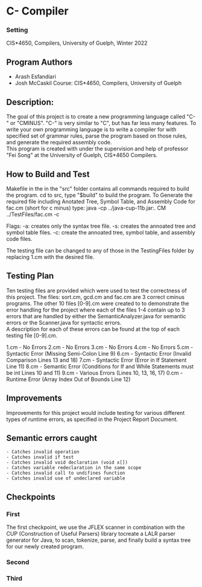 # C- Compiler

### Setting
CIS*4650, Compilers, University of Guelph, Winter 2022 
## Program Authors 
- Arash Esfandiari 
- Josh McCaskil
Course: CIS*4650, Compilers, University of Guelph

## Description:

The goal of this project is to create a new programming language called "C-" or "CMINUS". "C-" is very similar to "C", but has far less many features. To write your own programming language is to write a compiler for with specified set of grammar rules, parse the program based on those rules, and generate the required assembly code.  
This program is created with under the supervision and help of professor "Fei Song" at the University of Guelph, CIS*4650 Compilers. 

## How to Build and Test

Makefile in the in the "src" folder contains all commands required to build the program. cd to src, type "$build" to build the program. 
To Generate the required file including Anotated Tree, Symbol Table, and Assembly Code for fac.cm (short for c minus) type: 
    java -cp ../java-cup-11b.jar:. CM ../TestFiles/fac.cm -c

Flags: 
-a: creates only the syntax tree file.
-s: creates the annoated tree and symbol table files.
-c: create the  annoated tree, symbol table, and assembly code files.


The testing file can be changed to any of those in the TestingFiles folder by replacing 1.cm with the desired file.



## Testing Plan

Ten testing files are provided which were used to test the correctness of this project. The files: sort.cm, gcd.cm and fac.cm are 3 correct cminus programs. The other 10 files [0-9].cm were created to to demonstrate the error handling for the project where each of the files 1-4 contain up to 3 errors that are handled by either the SemanticAnalyzer.java for semantic errors or the Scanner.java for syntactic errors.  
A description for each of these errors can be found at the top of each testing file [0-9].cm.


1.cm - No Errors
2.cm - No Errors
3.cm - No Errors
4.cm - No Errors
5.cm - Syntactic Error (Missing Semi-Colon Line 9)
6.cm - Syntactic Error (Invalid Comparison Lines 13 and 18)
7.cm - Syntactic Error (Error in If Statement Line 11)
8.cm - Semantic Error (Conditions for If and While Statements must be int Lines 10 and 11)
9.cm - Various Errors (Lines 10, 13, 16, 17)
0.cm - Runtime Error (Array Index Out of Bounds Line 12)


## Improvements

Improvements for this project would include testing for various different types of runtime errors, as specified in the Project Report Document.



## Semantic errors caught
    - Catches invalid operation 
    - Catches invalid if test 
    - Catches invalid void declaration (void x[])
    - Catches variable redeclaration in the same scope
    - Catches invalid call to undifines function
    - Catches invalid use of undeclared variable
    



## Checkpoints 
### First 
The first  checkpoint, we use the JFLEX scanner in combination with the CUP (Construction of Useful Parsers) library tocreate a LALR parser generator for Java, to scan, tokenize, parse, and finally build a syntax tree for our newly created program.
### Second

### Third 